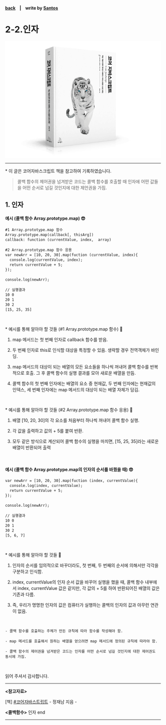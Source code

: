 <p>

#### [back](../../../README.md) &nbsp;&nbsp; | &nbsp;&nbsp; write by [Santos](https://github.com/SangchoKim)

</p>

# 2-2.인자

<p align="center">
    <img src="../../../image/main.png">
</p>

---
<p> * 이 글은 코어자바스크립트 책을 참고하여 기록하였습니다. </p>

> 콜백 함수의 제어권을 넘겨받은 코드는 콜백 함수를 호출할 때 인자에 어떤 값들을 어떤 순서로 넘길 것인지에 대한 제언권을 가짐.


## 1. 인자

#### 예시 (콜백 함수 Array.prototype.map) 😎

```
#1 Array.prototype.map 함수
Array.prototype.map(callback[, thisArg])
callback: function (currentValue, index,  array)

#2 Array.prototype.map 함수 응용
var newArr = [10, 20, 30].map(fuction (currentValue, index){
  console.log(currentValue, index);
  return currentValue + 5;
});

console.log(newArr);

// 실행결과 
10 0
20 1
30 2
[15, 25, 35]
```
</br>

 <p> * 예시를 통해 알아야 할 것들 (#1 Array.prototype.map 함수) 🤔 </p>

 1. map 메서드는 첫 번째 인자로 callback 함수를 받음. 
 
 2. 두 번째 인자로 this로 인식할 대상을 특정할 수 있음. 생략할 경우 전역객체가 바인딩.

 3. map 메서드의 대상이 되는 배열의 모든 요소들을 하나씩 꺼내어 콜백 함수를 반복적으로 호출. 그 후 콜백 함수의 실행 결과를 모아 새로운 배열을 만듬. 

 4. 콜백 함수의 첫 번째 인자에는 배열의 요소 중 현재값, 두 번째 인자에는 현재값의 인덱스, 세 번째 인자에는 map 메서드의 대상이 되는 배열 자체가 담김.

</br>

 <p> * 예시를 통해 알아야 할 것들 (#2 Array.prototype.map 함수 응용) 🤔 </p>

 1. 배열 [10, 20, 30]의 각 요소를 처음부터 하나씩 꺼내어 콜백 함수 실행. 
 
 2. 각 값을 출력하고 값의 + 5를 붙여 반환.

 3. 모두 같은 방식으로 계산되어 콜백 함수의 실행을 마치면, [15, 25, 35]라는 새로운 배열이 반환되어 출력 

</br>

#### 예시 (콜백 함수 Array.prototype.map의 인자의 순서를 바꿨을 때) 😎

```
var newArr = [10, 20, 30].map(fuction (index, currentValue){
  console.log(index, currentValue);
  return currentValue + 5;
});

console.log(newArr);

// 실행결과 
10 0
20 1
30 2
[5, 6, 7]
```
</br>

 <p> * 예시를 통해 알아야 할 것들 🤔 </p>

 1. 인자의 순서를 임의적으로 바꾸더라도, 첫 번째, 두 번째의 순서에 의해서만 각각을 구분하고 인식함.

 2. index, currentValue의 인자 순서 값을 바꾸어 실행을 했을 때, 콜백 함수 내부에서 index, currentValue 값은 같지만, 각 값의 + 5를 하여 반환되어진 배열의 값은 기존과 다름.

 3. 즉, 우리가 명명한 인자의 값은 컴퓨터가 실행하는 콜백의 인자의 값과 아무런 연관이 없음.

</br>

```
- 콜백 함수를 호출하는 주체가 만든 규칙에 따라 함수를 작성해야 함.

- map 메서드를 호출해서 원하는 배열을 얻으려면 map 메서드에 정의된 규칙에 따라야 함.

- 콜백 함수의 제어권을 넘겨받은 코드는 인자를 어떤 순서로 넘길 것인지에 대한 제어권도 동시에 가짐.
```

</br>

<span>읽어 주셔서 감사합니다.</span>

---

<strong><참고자료></strong>
</br>

[책] [#코어자바스트립트][core-javascript] - 정재남 지음 -
</br>


<strong><콜백함수></strong> 인자 end

---

[core-javascript]: https://www.aladin.co.kr/shop/wproduct.aspx?ISBN=K532636268&start=pnaver_02
[naver]: https://www.aladin.co.kr/shop/wproduct.aspx?ISBN=K532636268&start=pnaver_02